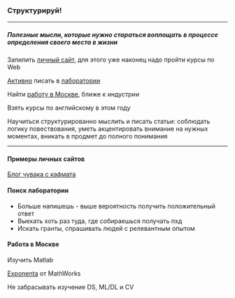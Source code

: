 <h3> Структурируй! </h3>

***

<div>
  <h5>
    Полезные мысли, которые нужно стараться воплощать в процессе определения своего места 
	в жизни
  </h5>
  <p>
    Запилить <a href='#site_examples'>личный сайт</a>, 
	для этого уже наконец надо пройти курсы по Web
  </p>
  <p>
    <a href='#action'>Активно</a> писать в 
	<a href='https://github.com/okapi75/PhD-info/blob/master/programs.md'>лаборатории</a>
  </p>
  <p>
    Найти <a href='#job_Moscow'>работу в Москве</a>, 
	ближе к индустрии
  </p>
  <p>
    Взять курсы по английскому в этом году
  </p>
  <p>
    Научиться структурированно мыслить и писать статьи: соблюдать логику повествования,
	уметь акцентировать внимание на нужных моментах, вникать в продмет до полного понимания
  </p>
</div>

***

<div>
<h4> Примеры личных сайтов </h4>
<p>
<a id='site_examples'>
</a>
  <a href='https://mtikhonov.com/blog'>
  Блог чувака с кафмата
  </a>
</p>
</div>

<div>
<h4>Поиск лаборатории</h4>
  <p> <a id='action'></a>
    <ul>
	  <li>
	    Больше напишешь - выше вероятность получить положительный ответ
	  </li>
	  <li>
	    Выехать хоть раз туда, где собираешься получать пхд
	  </li>
	  <li>
	    Искать гранты, спрашивать людей с релевантным опытом
	  </li>
	</ul>
  </p>
</div>

<div>
<h4><a id='job_Moscow'></a> Работа в Москве</h4>
  <p>
    Изучить Matlab
  </p>
  <p>
    <a href="https://exponenta.ru/news/vakansiya-razrabotchik-sistem-svyazi">Exponenta</a> 
	от MathWorks
  </p>
  <p>
    Не забрасывать изучение DS, ML/DL и CV
  </p>
</div>